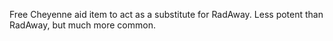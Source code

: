 Free Cheyenne aid item to act as a substitute for RadAway. Less potent than RadAway, but much more common. 
